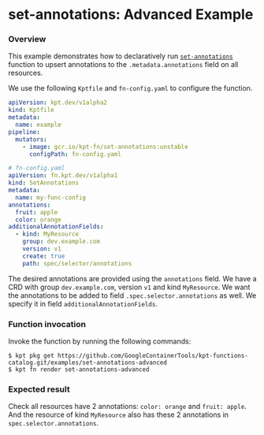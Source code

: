 # set-annotations: Advanced Example

### Overview

This example demonstrates how to declaratively run [`set-annotations`] function
to upsert annotations to the `.metadata.annotations` field on all resources.

We use the following `Kptfile` and `fn-config.yaml` to configure the function.

```yaml
apiVersion: kpt.dev/v1alpha2
kind: Kptfile
metadata:
  name: example
pipeline:
  mutators:
    - image: gcr.io/kpt-fn/set-annotations:unstable
      configPath: fn-config.yaml
```

```yaml
# fn-config.yaml
apiVersion: fn.kpt.dev/v1alpha1
kind: SetAnnotations
metadata:
  name: my-func-config
annotations:
  fruit: apple
  color: orange
additionalAnnotationFields:
  - kind: MyResource
    group: dev.example.com
    version: v1
    create: true
    path: spec/selector/annotations
```

The desired annotations are provided using the `annotations` field. We have a
CRD with group `dev.example.com`, version `v1` and kind `MyResource`. We want
the annotations to be added to field `.spec.selector.annotations` as well. We
specify it in field `additionalAnnotationFields`.

### Function invocation

Invoke the function by running the following commands:

```shell
$ kpt pkg get https://github.com/GoogleContainerTools/kpt-functions-catalog.git/examples/set-annotations-advanced
$ kpt fn render set-annotations-advanced
```

### Expected result

Check all resources have 2 annotations: `color: orange` and `fruit: apple`. And
the resource of kind `MyResource` also has these 2 annotations in
`spec.selector.annotations`.

[`set-annotations`]: https://catalog.kpt.dev/set-annotations/v0.1/
